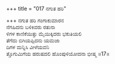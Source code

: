 +++
title = "017 ನಗುತ ಹರಿ"

+++
ನಗುತ ಹರಿ ಗಂಗಾಕುಮಾರನ  
ನೆಗಹಿದನು ಬಳಿಕಿವರು ರತುನಾ  
ಳಿಗಳ ಕಾಣಿಕೆಯಿತ್ತು ಮೈಯಿಕ್ಕಿದರು ಭಕುತಿಯಲಿ  
ತೆಗೆದು ಬಿಗಿಯಪ್ಪಿದನು ಯಮಜಾ  
ದಿಗಳ ಮನ್ನಿಸಿ ವೀಳೆಯವನಿ  
ತ್ತೊಗುಮಿಗೆಯ ಹರುಷದಲಿ ಹೊಂಪುಳಿಯೋದನಾ ಭೀಷ್ಮ      ॥17॥